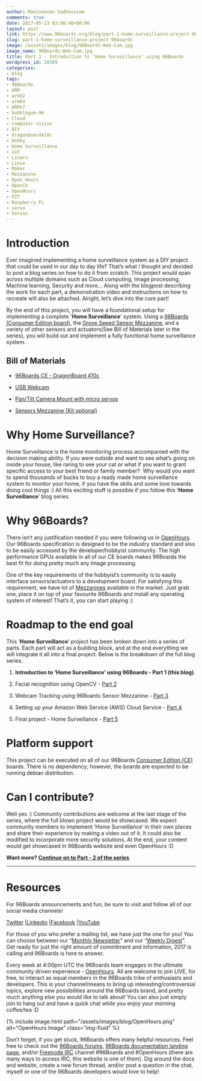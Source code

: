 ```yaml
---
author: Manivannan Sadhasivam
comments: true
date: 2017-05-23 03:00:48+00:00
layout: post
link: https://www.96boards.org/blog/part-1-home-surveillance-project-96boards/
slug: part-1-home-surveillance-project-96boards
image: /assets/images/blog/96Boards-Web-Cam.jpg
image_name: 96Boards-Web-Cam.jpg
title: Part 1 - Introduction to ‘Home Surveillance’ using 96Boards
wordpress_id: 20389
categories:
- blog
tags:
- 96Boards
- ARM
- arm32
- arm64
- ARMv7
- bubblegum-96
- Cloud
- computer vision
- DIY
- dragonboard410c
- HiKey
- Home Surveillance
- IoT
- Linaro
- Linux
- Maker
- Mezzanine
- Open Hours
- OpenCV
- OpenHours
- PZT
- Raspberry Pi
- servo
- Servos
---
```


# **Introduction**


Ever imagined implementing a home surveillance system as a DIY project that could be used in our day to day life? That’s what I thought and decided to post a blog series on how to do it from scratch. This project would span across multiple domains such as Cloud computing, Image processing, Machine learning, Security and more… Along with the blogpost describing the work for each part, a demonstration video and instructions on how to recreate will also be attached. Alright, let’s dive into the core part!

By the end of this project, you will have a foundational setup for implementing a complete '**Home Surveillance**' system. Using a [96Boards (Consumer Edition board)](/products/ce/), the [Grove Seeed Sensor Mezzanine](/product/sensors-mezzanine/), and a variety of other sensors and actuators(See Bill of Materials later in the series), you will build out and implement a fully functional home surveillance system.


## Bill of Materials






  * [96Boards CE - DragonBoard 410c](https://www.arrow.com/en/products/dragonboard410c/arrow-development-tools)


  * [USB Webcam](https://www.logitech.com/en-in/product/hd-webcam-c270?crid=34)


  * [Pan/Tilt Camera Mount with micro servos](https://www.arrow.com/en/products/1967/adafruit-industries)


  * [Sensors Mezzanine (Kit optional)](https://www.seeedstudio.com/96Boards-Sensors-p-2617.html)




# **Why Home Surveillance?**


Home Surveillance is the home monitoring process accompanied with the decision making ability. If you were outside and want to see what’s going on inside your house, like raring to see your cat or what if you want to grant specific access to your best friend or family member?  Why would you want to spend thousands of bucks to buy a ready made home surveillance system to monitor your home, if you have the skills and some love towards doing cool things :) All this exciting stuff is possible if you follow this ‘**Home Surveillance**’ blog series.


# **Why 96Boards?**


There isn’t any justification needed if you were following us in [OpenHours](/openhours/). Our 96Boards specification is designed to be the industry standard and also to be easily accessed by the developer/hobbyist community. The high performance GPUs available in all of our CE boards makes 96Boards the best fit for doing pretty much any Image processing.

One of the key requirements of the hobbyist’s community is to easily interface sensors/actuators to a development board. For satisfying this requirement, we have lot of [Mezzanines](/products/mezzanine/) available in the market. Just grab one, place it on top of your favourite 96Boards and install any operating system of interest! That’s it, you can start playing :)


# **Roadmap to the end goal**


This ‘**Home Surveillance**’ project has been broken down into a series of parts. Each part will act as a building block, and at the end everything we will integrate it all into a final project. Below is the breakdown of the full blog series.


  1. **Introduction to ‘Home Surveillance’ using 96Boards - Part 1 (this blog)**


  2. Facial recognition using OpenCV - [Part 2](https://www.96boards.org/blog/part-2-home-surveillance-project-96boards/)


  3. Webcam Tracking using 96Boards Sensor Mezzanine - [Part 3](https://www.96boards.org/blog/part-3-home-surveillance-project-96boards/)


  4. Setting up your Amazon Web Service (AWS) Cloud Service - [Part 4](https://www.96boards.org/blog/part-4-home-surveillance-project-96boards/)


  5. Final project - Home Surveillance - [Part 5](https://www.96boards.org/blog/part-5-home-surveillance-project-96boards/)


# **Platform support**


This project can be executed on all of our 96Boards [Consumer Edition (CE) ](/products/ce/)boards. There is no dependency; however, the boards are expected to be running debian distribution.


# **Can I contribute?**


Well yes :) Community contributions are welcome at the last stage of the series, where the full blown project would be showcased. We expect community members to implement ‘Home Surveillance’ in their own places and share their experience by making a video out of it. It could also be modified to incorporate more security solutions. At the end, your content would get showcased in 96Boards website and even OpenHours :D

**Want more? [Continue on to Part - 2 of the series](/blog/part-2-home-surveillance-project-96boards/)**.



* * *





# Resources


For 96Boards announcements and fun, be sure to visit and follow all of our social media channels!

[Twitter](https://twitter.com/96Boards) &#124;[Linkedin](https://www.linkedin.com/company/6637095?trk=tyah&trkInfo=clickedVertical%3Ashowcase%2CclickedEntityId%3A6637095%2Cidx%3A1-1-1%2CtarId%3A1483603913878%2Ctas%3A96boards) &#124;[Facebook](https://www.facebook.com/96Boards/) &#124;[YouTube](https://www.youtube.com/c/96boards)

For those of you who prefer a mailing list, we have just the one for you! You can choose between our “[Monthly Newsletter](/digest/)” and our “[Weekly Digest](/digest/)”. Get ready for just the right amount of commitment and information, 2017 is calling and 96Boards is here to answer.

Every week at 4:00pm UTC the 96Boards team engages in the ultimate community driven experience - [OpenHours](/openhours/). All are welcome to join LIVE, for free, to interact as equal members in the 96Boards tribe of enthusiasts and developers. This is your channel/means to bring up interesting/controversial topics, explore new possibilities around the 96Boards brand, and pretty much anything else you would like to talk about! You can also just simply join to hang out and have a quick chat while you enjoy your morning coffee/tea :D

{% include image.html path="/assets/images/blog/OpenHours.png" alt="OpenHours Image" class="img-fluid" %}

Don’t forget, if you get stuck, 96Boards offers many helpful resources. Feel free to check out the [96Boards forums](https://discuss.96boards.org/), [96Boards documentation landing page](https://github.com/96boards/documentation/), and/or [Freenode IRC](http://webchat.freenode.net/?channels=%2396boards) channel #96Boards and #OpenHours (there are many ways to access IRC, this website is one of them). Dig around the docs and website, create a new forum thread, and/or post a question in the chat, myself or one of the 96Boards developers would love to help!
